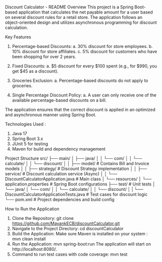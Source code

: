 Discount Calculator - README
Overview
This project is a Spring Boot-based application that calculates the net payable amount for a user based on several discount rules for a retail store. The application follows an object-oriented design and utilizes asynchronous programming for discount calculation.

Key Features
1. Percentage-based Discounts:
	a. 30% discount for store employees.
	b. 10% discount for store affiliates.
	c. 5% discount for customers who have been shopping for over 2 years.

2. Fixed Discounts:
	a. $5 discount for every $100 spent (e.g., for $990, you get $45 as a discount).

3. Groceries Exclusion:
	a. Percentage-based discounts do not apply to groceries.

4. Single Percentage Discount Policy:
	a. A user can only receive one of the available percentage-based discounts on a bill.

The application ensures that the correct discount is applied in an optimized and asynchronous manner using Spring Boot.

Technologies Used :
1. Java 17
2. Spring Boot 3.x
3. JUnit 5 for testing
4. Maven for build and dependency management

Project Structure
src/
├── main/
│   ├── java/
│   │   └── com/
│   │       └── calculate/
│   │       	└── discount/
│   │           	├── model/              # Contains Bill and Invoice models
│   │           	├── strategy/           # Discount Strategy implementation
│   │           	├── service/            # Discount calculation service (Async)
│   │           	└── DiscountCalculatorApplication.java  # Main class
│   └── resources/
│       └── application.properties      # Spring Boot configurations
├── test/                               # Unit tests
│   └── java/
│       └── com/
│   │       └── calculate/
│   │       	└── discount/
│   |             	└── DiscountCalculatorApplicationTests.java  # Test cases for discount logic
└── pom.xml                             # Project dependencies and build config

How to Run the Application
1. Clone the Repository: git clone https://github.com/MayankECB/discountCalculator.git
2. Navigate to the Project Directory: cd discountCalculator
3. Build the Application: Make sure Maven is installed on your system : mvn clean install
4. Run the Application: mvn spring-boot:run
   The application will start on http://localhost:8080/.
5. Command to run test cases with code coverage: mvn test

   

